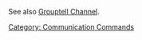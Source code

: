 See also [Grouptell Channel](Grouptell_Channel.md "wikilink").

[Category: Communication
Commands](Category:_Communication_Commands "wikilink")
